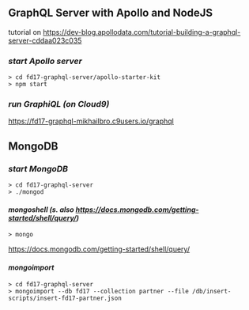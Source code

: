 ## GraphQL Server with Apollo and NodeJS 
tutorial on https://dev-blog.apollodata.com/tutorial-building-a-graphql-server-cddaa023c035

### _start Apollo server_
```
> cd fd17-graphql-server/apollo-starter-kit
> npm start
```

### _run GraphiQL (on Cloud9)_
https://fd17-graphql-mikhailbro.c9users.io/graphql



## MongoDB
### _start MongoDB_
```
> cd fd17-graphql-server
> ./mongod
```


#### _mongoshell (s. also https://docs.mongodb.com/getting-started/shell/query/)_
```
> mongo
```
https://docs.mongodb.com/getting-started/shell/query/


#### _mongoimport_
```
> cd fd17-graphql-server
> mongoimport --db fd17 --collection partner --file /db/insert-scripts/insert-fd17-partner.json
```


